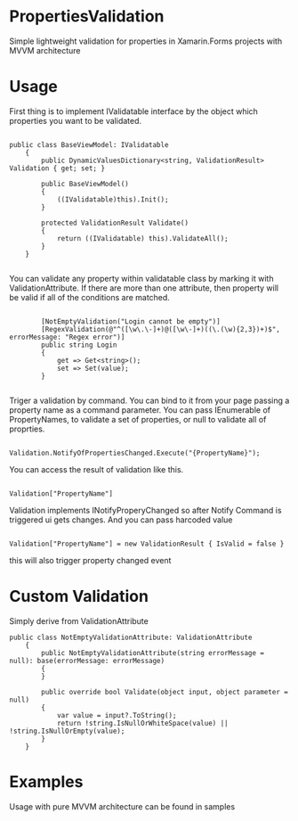 # PropertiesValidation
Simple lightweight validation for properties in Xamarin.Forms projects with MVVM architecture
# Usage

First thing is to implement IValidatable interface by the object which properties you want to be validated.
```

public class BaseViewModel: IValidatable
    {
        public DynamicValuesDictionary<string, ValidationResult> Validation { get; set; }

        public BaseViewModel()
        {
            ((IValidatable)this).Init();
        }

        protected ValidationResult Validate()
        {
            return ((IValidatable) this).ValidateAll();
        }
    }
    
```
You can validate any property within validatable class by marking it with ValidationAttribute.
If there are more than one attribute, then property will be valid if all of the conditions are matched.

```

        [NotEmptyValidation("Login cannot be empty")]
        [RegexValidation(@"^([\w\.\-]+)@([\w\-]+)((\.(\w){2,3})+)$", errorMessage: "Regex error")]
        public string Login
        {
            get => Get<string>();
            set => Set(value);
        }
        
```

Triger a validation by command. You can bind to it from your page passing a property name as a command parameter.
You can pass IEnumerable of PropertyNames, to validate a set of properties, or null to validate all of proprties.

```

Validation.NotifyOfPropertiesChanged.Execute("{PropertyName}");

```

You can access the result of validation like this.

```

Validation["PropertyName"]

```

Validation implements INotifyProperyChanged so after Notify Command is triggered ui gets changes. And you can pass harcoded value

```

Validation["PropertyName"] = new ValidationResult { IsValid = false }

```

this will also trigger property changed event

# Custom Validation

Simply derive from ValidationAttribute

```
public class NotEmptyValidationAttribute: ValidationAttribute
    {
        public NotEmptyValidationAttribute(string errorMessage = null): base(errorMessage: errorMessage)
        {
        }
        
        public override bool Validate(object input, object parameter = null)
        {
            var value = input?.ToString();
            return !string.IsNullOrWhiteSpace(value) || !string.IsNullOrEmpty(value);
        }
    }

```

# Examples

Usage with pure MVVM architecture can be found in samples
